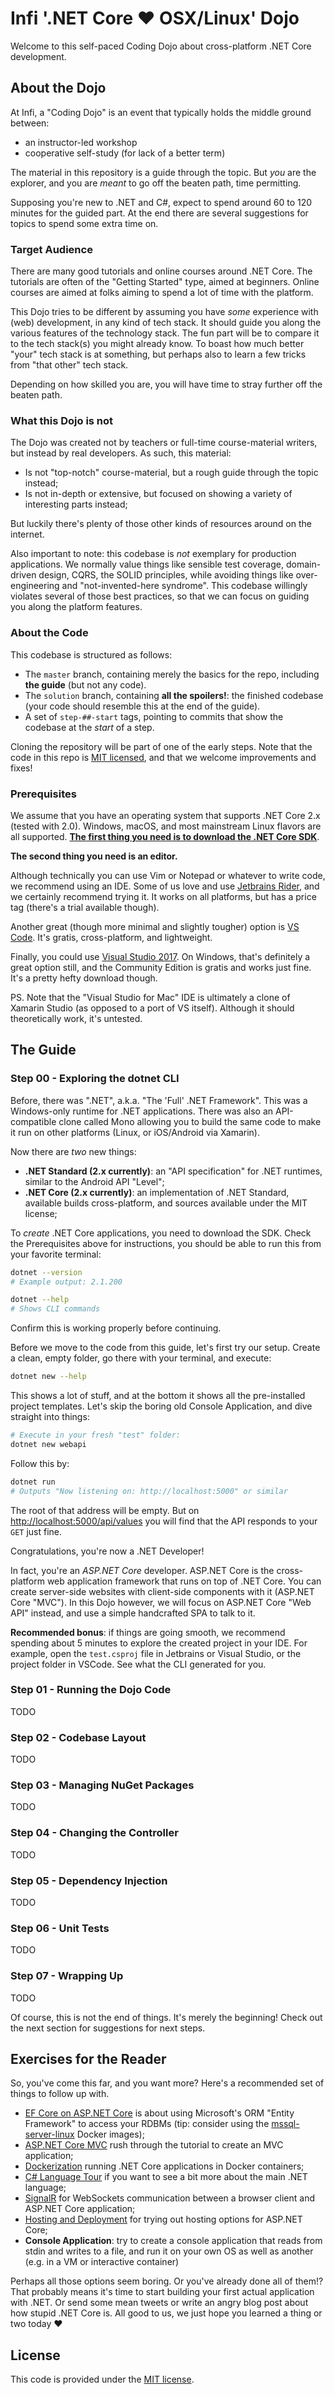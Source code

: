 # Infi '.NET Core ❤ OSX/Linux' Dojo

Welcome to this self-paced Coding Dojo about cross-platform .NET Core development.

## About the Dojo

At Infi, a "Coding Dojo" is an event that typically holds the middle ground between:

- an instructor-led workshop
- cooperative self-study (for lack of a better term)

The material in this repository is a guide through the topic.
But _you_ are the explorer, and you are _meant_ to go off the beaten path, time permitting.

Supposing you're new to .NET and C#, expect to spend around 60 to 120 minutes for the guided part.
At the end there are several suggestions for topics to spend some extra time on.

### Target Audience

There are many good tutorials and online courses around .NET Core.
The tutorials are often of the "Getting Started" type, aimed at beginners.
Online courses are aimed at folks aiming to spend a lot of time with the platform.

This Dojo tries to be different by assuming you have _some_ experience with (web) development, in any kind of tech stack.
It should guide you along the various features of the technology stack.
The fun part will be to compare it to the tech stack(s) you might already know.
To boast how much better "your" tech stack is at something, but perhaps also to learn a few tricks from "that other" tech stack.

Depending on how skilled you are, you will have time to stray further off the beaten path.

### What this Dojo is not

The Dojo was created not by teachers or full-time course-material writers, but instead by real developers.
As such, this material:

- Is not "top-notch" course-material, but a rough guide through the topic instead;
- Is not in-depth or extensive, but focused on showing a variety of interesting parts instead;

But luckily there's plenty of those other kinds of resources around on the internet.

Also important to note: this codebase is _not_ exemplary for production applications.
We normally value things like sensible test coverage, domain-driven design, CQRS, the SOLID principles, while avoiding things like over-engineering and "not-invented-here syndrome".
This codebase willingly violates several of those best practices, so that we can focus on guiding you along the platform features.

### About the Code

This codebase is structured as follows:

- The `master` branch, containing merely the basics for the repo, including **the guide** (but not any code).
- The `solution` branch, containing **all the spoilers!**: the finished codebase (your code should resemble this at the end of the guide).
- A set of `step-##-start` tags, pointing to commits that show the codebase at the _start_ of a step.

Cloning the repository will be part of one of the early steps.
Note that the code in this repo is [MIT licensed](LICENSE.txt), and that we welcome improvements and fixes!

### Prerequisites

We assume that you have an operating system that supports .NET Core 2.x (tested with 2.0).
Windows, macOS, and most mainstream Linux flavors are all supported.
[**The first thing you need is to download the .NET Core SDK**](https://www.microsoft.com/net/download/).

**The second thing you need is an editor.**

Although technically you can use Vim or Notepad or whatever to write code, we recommend using an IDE.
Some of us love and use [Jetbrains Rider](https://www.jetbrains.com/rider/), and we certainly recommend trying it.
It works on all platforms, but has a price tag (there's a trial available though).

Another great (though more minimal and slightly tougher) option is [VS Code](https://code.visualstudio.com/).
It's gratis, cross-platform, and lightweight.

Finally, you could use [Visual Studio 2017](https://www.visualstudio.com/vs/community/).
On Windows, that's definitely a great option still, and the Community Edition is gratis and works just fine.
It's a pretty hefty download though.

PS. Note that the "Visual Studio for Mac" IDE is ultimately a clone of Xamarin Studio (as opposed to a port of VS itself).
Although it should theoretically work, it's untested.

## The Guide

### Step 00 - Exploring the dotnet CLI

Before, there was ".NET", a.k.a. "The 'Full' .NET Framework".
This was a Windows-only runtime for .NET applications.
There was also an API-compatible clone called Mono allowing you to build the same code to make it run on other platforms (Linux, or iOS/Android via Xamarin).

Now there are _two_ new things:

- **.NET Standard (2.x currently)**: an "API specification" for .NET runtimes, similar to the Android API "Level";
- **.NET Core (2.x currently)**: an implementation of .NET Standard, available builds cross-platform, and sources available under the MIT license;

To _create_ .NET Core applications, you need to download the SDK.
Check the Prerequisites above for instructions, you should be able to run this from your favorite terminal:

```bash
dotnet --version
# Example output: 2.1.200

dotnet --help
# Shows CLI commands
```

Confirm this is working properly before continuing.

Before we move to the code from this guide, let's first try our setup.
Create a clean, empty folder, go there with your terminal, and execute:

```bash
dotnet new --help
```

This shows a lot of stuff, and at the bottom it shows all the pre-installed project templates.
Let's skip the boring old Console Application, and dive straight into things:

```bash
# Execute in your fresh "test" folder:
dotnet new webapi
```

Follow this by:

```bash
dotnet run
# Outputs "Now listening on: http://localhost:5000" or similar
```

The root of that address will be empty.
But on [http://localhost:5000/api/values](http://localhost:5000/api/values) you will find that the API responds to your `GET` just fine.

Congratulations, you're now a .NET Developer!

In fact, you're an _ASP.NET Core_ developer.
ASP.NET Core is the cross-platform web application framework that runs on top of .NET Core.
You can create server-side websites with client-side components with it (ASP.NET Core "MVC").
In this Dojo however, we will focus on ASP.NET Core "Web API" instead, and use a simple handcrafted SPA to talk to it.

**Recommended bonus**: if things are going smooth, we recommend spending about 5 minutes to explore the created project in your IDE.
For example, open the `test.csproj` file in Jetbrains or Visual Studio, or the project folder in VSCode.
See what the CLI generated for you.

### Step 01 - Running the Dojo Code

TODO

### Step 02 - Codebase Layout

TODO

### Step 03 - Managing NuGet Packages

TODO

### Step 04 - Changing the Controller

TODO

### Step 05 - Dependency Injection

TODO

### Step 06 - Unit Tests

TODO

### Step 07 - Wrapping Up

TODO

Of course, this is not the end of things.
It's merely the beginning!
Check out the next section for suggestions for next steps.

## Exercises for the Reader

So, you've come this far, and you want more?
Here's a recommended set of things to follow up with.

- [EF Core on ASP.NET Core](https://docs.microsoft.com/en-us/ef/core/get-started/aspnetcore/) is about using Microsoft's ORM "Entity Framework" to access your RDBMs (tip: consider using the [mssql-server-linux](https://hub.docker.com/r/microsoft/mssql-server-linux/) Docker images);
- [ASP.NET Core MVC](https://docs.microsoft.com/en-us/aspnet/core/tutorials/first-mvc-app/) rush through the tutorial to create an MVC application;
- [Dockerization](https://docs.microsoft.com/en-us/dotnet/core/docker/intro-net-docker) running .NET Core applications in Docker containers;
- [C# Language Tour](https://docs.microsoft.com/en-us/dotnet/csharp/tour-of-csharp/index) if you want to see a bit more about the main .NET language;
- [SignalR](https://docs.microsoft.com/en-us/aspnet/core/signalr/get-started) for WebSockets communication between a browser client and ASP.NET Core application;
- [Hosting and Deployment](https://docs.microsoft.com/en-us/aspnet/core/host-and-deploy) for trying out hosting options for ASP.NET Core;
- **Console Application**: try to create a console application that reads from stdin and writes to a file, and run it on your own OS as well as another (e.g. in a VM or interactive container)

Perhaps all those options seem boring.
Or you've already done all of them!?
That probably means it's time to start building your first actual application with .NET.
Or send some mean tweets or write an angry blog post about how stupid .NET Core is.
All good to us, we just hope you learned a thing or two today ❤

## License

This code is provided under the [MIT license](LICENSE.txt).
